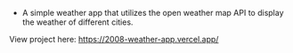 - A simple weather app that utilizes the open weather map API to display the weather of different cities.

View project here: 
https://2008-weather-app.vercel.app/
